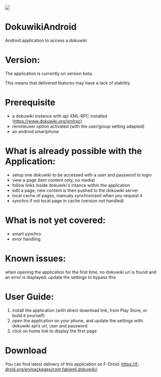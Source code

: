 <img src="https://raw.githubusercontent.com/fabienli/DokuwikiAndroid/master/logo.png"/>

# DokuwikiAndroid
Android application to access a dokuwiki

# Version:
The application is currently on version beta.

This means that delivered features may have a lack of stability.

# Prerequisite
- a dokuwiki instance with api XML-RPC installed (https://www.dokuwiki.org/xmlrpc)
- remoteuser option activated (with the user/group setting adapted)
- an android smartphone

# What is already possible with the Application:
- setup one dokuwiki to be accessed with a user and password to login
- view a page (text content only, no media)
- follow links inside dokuwiki's intance within the application
- edit a page, new content is then pushed to the dokuwiki server
- local cache of pages, manualy synchronized when you request it
- synchro if not local page in cache (version not handled)

# What is not yet covered:
- smart synchro
- error handling

# Known issues:
when opening the application for the first time, no dokuwiki url is found and an error is displayed: update the settings to bypass this

# User Guide:
1. install the application (with direct download link, from Play Store, or build it yourself)
2. open the application on your phone, and update the settings with: dokuwiki api’s url, user and password
3. click on home link to display the first page

# Download
You can find latest delivery of this application on F-Droid: https://f-droid.org/en/packages/com.fabienli.dokuwiki/
